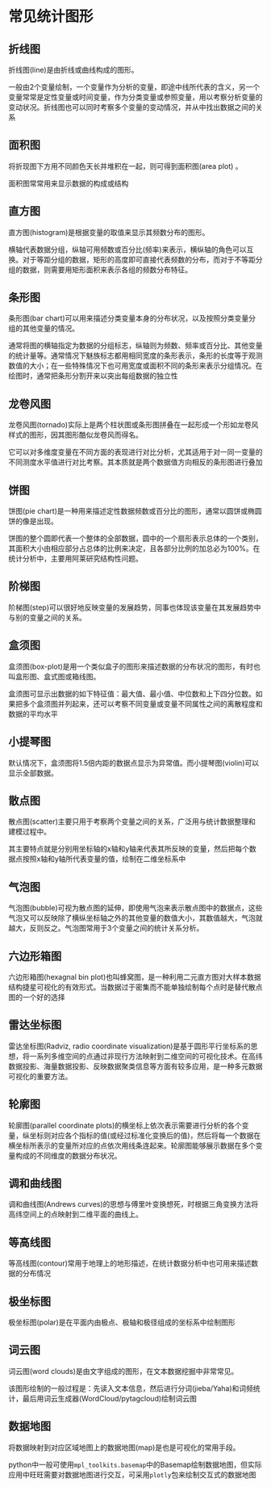 # 常见统计图形

## 折线图

折线图(line)是由折线或曲线构成的图形。

一般由2个变量绘制，一个变量作为分析的变量，即途中线所代表的含义，另一个变量常常是定性变量或时间变量，作为分类变量或参照变量，用以考察分析变量的变动状况。折线图也可以同时考察多个变量的变动情况，并从中找出数据之间的关系

## 面积图

将折现图下方用不同颜色天长并堆积在一起，则可得到面积图(area plot) 。

面积图常常用来显示数据的构成或结构

## 直方图

直方图(histogram)是根据变量的取值来显示其频数分布的图形。

横轴代表数据分组，纵轴可用频数或百分比(频率)来表示，横纵轴的角色可以互换。对于等距分组的数据，矩形的高度即可直接代表频数的分布，而对于不等距分组的数据，则需要用矩形面积来表示各组的频数分布特征。

## 条形图

条形图(bar chart)可以用来描述分类变量本身的分布状况，以及按照分类变量分组的其他变量的情况。

通常将图的横轴指定为数据的分组标志，纵轴则为频数、频率或百分比、其他变量的统计量等。通常情况下魅族标志都用相同宽度的条形表示，条形的长度等于观测数值的大小；在一些特殊情况下也可用宽度或面积不同的条形来表示分组情况。在绘图时，通常把条形分割开来以突出每组数据的独立性

## 龙卷风图

龙卷风图(tornado)实际上是两个柱状图或条形图拼叠在一起形成一个形如龙卷风样式的图形，因其图形酷似龙卷风而得名。

它可以对多维度变量在不同方面的表现进行对比分析，尤其适用于对一同一变量的不同测度水平值进行对比考察。其本质就是两个数据值方向相反的条形图进行叠加

## 饼图

饼图(pie chart)是一种用来描述定性数据频数或百分比的图形，通常以圆饼或椭圆饼的像是出现。

饼图的整个圆即代表一个整体的全部数据，圆中的一个扇形表示总体的一个类别，其面积大小由相应部分占总体的比例来决定，且各部分比例的加总必为100%。在统计分析中，主要用阿莱研究结构性问题。

## 阶梯图

阶梯图(step)可以很好地反映变量的发展趋势，同事也体现该变量在其发展趋势中与别的变量之间的关系。

## 盒须图

盒须图(box-plot)是用一个类似盒子的图形来描述数据的分布状况的图形，有时也叫盒形图、盒式图或箱线图。

盒须图可显示出数据的如下特征值：最大值、最小值、中位数和上下四分位数。如果把多个盒须图并列起来，还可以考察不同变量或变量不同属性之间的离散程度和数据的平均水平

## 小提琴图

默认情况下，盒须图将1.5倍内距的数据点显示为异常值。而小提琴图(violin)可以显示全部数据。

## 散点图

散点图(scatter)主要只用于考察两个变量之间的关系，广泛用与统计数据整理和建模过程中。

其主要特点就是分别用坐标轴的x轴和y轴来代表其所反映的变量，然后把每个数据点按照x轴和y轴所代表变量的值，绘制在二维坐标系中

## 气泡图

气泡图(bubble)可视为散点图的延伸，即使用气泡来表示散点图中的数据点，这些气泡又可以反映除了横纵坐标轴之外的其他变量的数值大小，其数值越大，气泡就越大，反则反之。气泡图常用于3个变量之间的统计关系分析。

## 六边形箱图

六边形箱图(hexagnal bin plot)也叫蜂窝图，是一种利用二元直方图对大样本数据结构捷星可视化的有效形式。当数据过于密集而不能单独绘制每个点时是替代散点图的一个好的选择

## 雷达坐标图

雷达坐标图(Radviz, radio coordinate visualization)是基于圆形平行坐标系的思想，将一系列多维空间的点通过非现行方法映射到二维空间的可视化技术。在高纬数据投影、海量数据投影、反映数据聚类信息等方面有较多应用，是一种多元数据可视化的重要方法。

## 轮廓图

轮廓图(parallel coordinate plots)的横坐标上依次表示需要进行分析的各个变量，纵坐标则对应各个指标的值(或经过标准化变换后的值)，然后将每一个数据在横坐标所表示的变量所对应的点依次用线条连起来。轮廓图能够展示数据在多个变量构成的不同维度的数据分布状况。

## 调和曲线图

调和曲线图(Andrews curves)的思想与傅里叶变换想死，时根据三角变换方法将高纬空间上的点映射到二维平面的曲线上。

## 等高线图

等高线图(contour)常用于地理上的地形描述，在统计数据分析中也可用来描述数据的分布情况

## 极坐标图

极坐标图(polar)是在平面内由极点、极轴和极径组成的坐标系中绘制图形

## 词云图

词云图(word clouds)是由文字组成的图形，在文本数据挖掘中非常常见。

该图形绘制的一般过程是：先读入文本信息，然后进行分词(jieba/Yaha)和词频统计，最后用词云生成器(WordCloud/pytagcloud)绘制词云图

## 数据地图

将数据映射到对应区域地图上的数据地图(map)是也是可视化的常用手段。

python中一般可使用`mpl_toolkits.basemap`中的Basemap绘制数据地图，但实际应用中旺旺需要对数据地图进行交互，可采用`plotly`包来绘制交互式的数据地图

